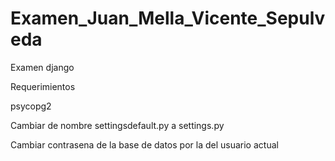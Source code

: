# Examen_Juan_Mella_Vicente_Sepulveda
Examen django

Requerimientos

psycopg2

Cambiar de nombre settingsdefault.py a settings.py

Cambiar contrasena de la base de datos por la del usuario actual
